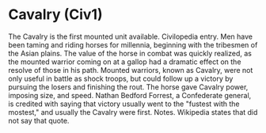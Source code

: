 # Cavalry (Civ1)

The Cavalry is the first mounted unit available.
Civilopedia entry.
Men have been taming and riding horses for millennia, beginning with the tribesmen of the Asian plains. The value of the horse in combat was quickly realized, as the mounted warrior coming on at a gallop had a dramatic effect on the resolve of those in his path. Mounted warriors, known as Cavalry, were not only useful in battle as shock troops, but could follow up a victory by pursuing the losers and finishing the rout. The horse gave Cavalry power, imposing size, and speed. Nathan Bedford Forrest, a Confederate general, is credited with saying that victory usually went to the "fustest with the mostest," and usually the Cavalry were first.
Notes.
Wikipedia states that did not say that quote.